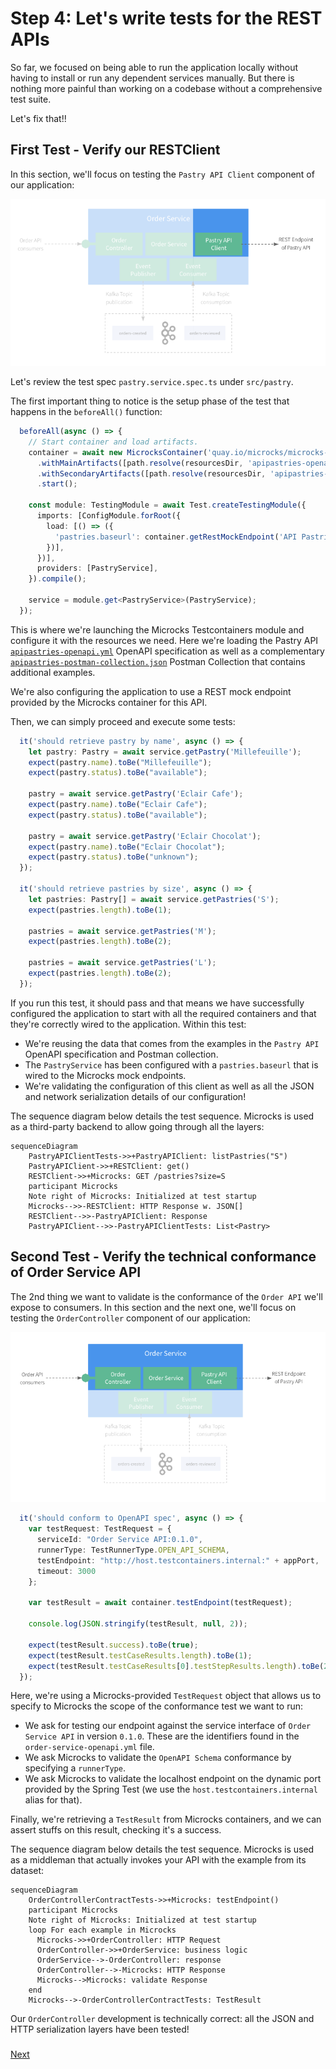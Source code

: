 # Step 4: Let's write tests for the REST APIs

So far, we focused on being able to run the application locally without having to install or run any dependent services manually.
But there is nothing more painful than working on a codebase without a comprehensive test suite.

Let's fix that!!


## First Test - Verify our RESTClient

In this section, we'll focus on testing the `Pastry API Client` component of our application:

![Pastry API Client](./assets/test-pastry-api-client.png)

Let's review the test spec `pastry.service.spec.ts` under `src/pastry`.

The first important thing to notice is the setup phase of the test that happens in the `beforeAll()` function:

```ts
  beforeAll(async () => {
    // Start container and load artifacts.
    container = await new MicrocksContainer('quay.io/microcks/microcks-uber:1.9.0-native')
      .withMainArtifacts([path.resolve(resourcesDir, 'apipastries-openapi.yml')])
      .withSecondaryArtifacts([path.resolve(resourcesDir, 'apipastries-postman-collection.json')])
      .start();

    const module: TestingModule = await Test.createTestingModule({
      imports: [ConfigModule.forRoot({
        load: [() => ({
          'pastries.baseurl': container.getRestMockEndpoint('API Pastries', '0.0.1')
        })],
      })],
      providers: [PastryService],
    }).compile();

    service = module.get<PastryService>(PastryService);
  });
```

This is where we're launching the Microcks Testcontainers module and configure it with the resources we need. Here we're loading 
the Pastry API [`apipastries-openapi.yml`](test/resources/apipastries-openapi.yml) OpenAPI specification as well as a complementary
[`apipastries-postman-collection.json`](test/resourcesapipastries-postman-collection.json) Postman Collection that contains additional 
examples.

We're also configuring the application to use a REST mock endpoint provided by the Microcks container for this API.

Then, we can simply proceed and execute some tests:

```ts
  it('should retrieve pastry by name', async () => {
    let pastry: Pastry = await service.getPastry('Millefeuille');
    expect(pastry.name).toBe("Millefeuille");
    expect(pastry.status).toBe("available");

    pastry = await service.getPastry('Eclair Cafe');
    expect(pastry.name).toBe("Eclair Cafe");
    expect(pastry.status).toBe("available");

    pastry = await service.getPastry('Eclair Chocolat');
    expect(pastry.name).toBe("Eclair Chocolat");
    expect(pastry.status).toBe("unknown");
  });

  it('should retrieve pastries by size', async () => {
    let pastries: Pastry[] = await service.getPastries('S');
    expect(pastries.length).toBe(1);

    pastries = await service.getPastries('M');
    expect(pastries.length).toBe(2);

    pastries = await service.getPastries('L');
    expect(pastries.length).toBe(2);
  });
```

If you run this test, it should pass and that means we have successfully configured the application to start with all the required containers
and that they're correctly wired to the application. Within this test:
* We're reusing the data that comes from the examples in the `Pastry API` OpenAPI specification and Postman collection.
* The `PastryService` has been configured with a `pastries.baseurl` that is wired to the Microcks mock endpoints.
* We're validating the configuration of this client as well as all the JSON and network serialization details of our configuration!  

The sequence diagram below details the test sequence. Microcks is used as a third-party backend to allow going through all the layers:

```mermaid
sequenceDiagram
    PastryAPIClientTests->>+PastryAPIClient: listPastries("S")
    PastryAPIClient->>+RESTClient: get()
    RESTClient->>+Microcks: GET /pastries?size=S
    participant Microcks
    Note right of Microcks: Initialized at test startup
    Microcks-->>-RESTClient: HTTP Response w. JSON[]
    RESTClient-->>-PastryAPIClient: Response
    PastryAPIClient-->>-PastryAPIClientTests: List<Pastry>
```

## Second Test - Verify the technical conformance of Order Service API

The 2nd thing we want to validate is the conformance of the `Order API` we'll expose to consumers. In this section and the next one,
we'll focus on testing the `OrderController` component of our application:

![Order Controller Test](./assets/test-order-service-api.png)

```ts
  it('should conform to OpenAPI spec', async () => {
    var testRequest: TestRequest = {
      serviceId: "Order Service API:0.1.0",
      runnerType: TestRunnerType.OPEN_API_SCHEMA,
      testEndpoint: "http://host.testcontainers.internal:" + appPort,
      timeout: 3000
    };

    var testResult = await container.testEndpoint(testRequest);

    console.log(JSON.stringify(testResult, null, 2));

    expect(testResult.success).toBe(true);
    expect(testResult.testCaseResults.length).toBe(1);
    expect(testResult.testCaseResults[0].testStepResults.length).toBe(2);
  });
```

Here, we're using a Microcks-provided `TestRequest` object that allows us to specify to Microcks the scope of the conformance
test we want to run:
* We ask for testing our endpoint against the service interface of `Order Service API` in version `0.1.0`.
  These are the identifiers found in the `order-service-openapi.yml` file.
* We ask Microcks to validate the `OpenAPI Schema` conformance by specifying a `runnerType`.
* We ask Microcks to validate the localhost endpoint on the dynamic port provided by the Spring Test (we use the `host.testcontainers.internal` alias for that).

Finally, we're retrieving a `TestResult` from Microcks containers, and we can assert stuffs on this result, checking it's a success.

The sequence diagram below details the test sequence. Microcks is used as a middleman that actually invokes your API with the example from its dataset: 

```mermaid
sequenceDiagram
    OrderControllerContractTests->>+Microcks: testEndpoint()
    participant Microcks
    Note right of Microcks: Initialized at test startup
    loop For each example in Microcks
      Microcks->>+OrderController: HTTP Request
      OrderController->>+OrderService: business logic
      OrderService-->-OrderController: response
      OrderController-->-Microcks: HTTP Response
      Microcks-->Microcks: validate Response
    end  
    Microcks-->-OrderControllerContractTests: TestResult
```

Our `OrderController` development is technically correct: all the JSON and HTTP serialization layers have been tested!


### 
[Next](step-5-write-async-tests.md)